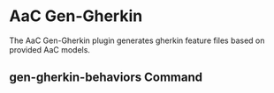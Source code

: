 # AaC Gen-Gherkin

The AaC Gen-Gherkin plugin generates gherkin feature files based on provided AaC models.

## gen-gherkin-behaviors Command


